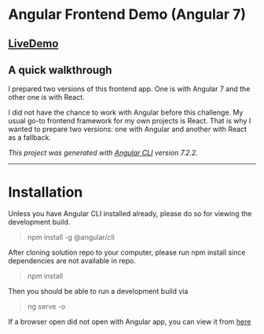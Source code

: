 # Angular Frontend Demo (Angular 7)

## [LiveDemo](https://gunes-angular-demo.herokuapp.com)


## A quick walkthrough

I prepared two versions of this frontend app. One is with Angular 7 and the other one is with React.

I did not have the chance to work with Angular before this challenge. My usual go-to frontend framework for my own projects is React. That is why I wanted to prepare two versions: one with Angular and another with React as a fallback.

*This project was generated with [Angular CLI](https://github.com/angular/angular-cli) version 7.2.2.*

---

# Installation

Unless you have Angular CLI installed already, please do so for viewing the development build.

> npm install -g @angular/cli


After cloning solution repo to your computer, please run npm install since dependencies are not available in repo.

> npm install


Then you should be able to run a development build via

> ng serve -o


If a browser open did not open with Angular app, you can view it from [here](http://localhost:4200/)


